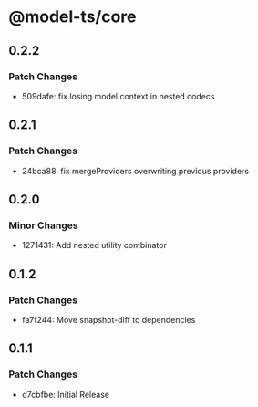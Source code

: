 # @model-ts/core

## 0.2.2

### Patch Changes

- 509dafe: fix losing model context in nested codecs

## 0.2.1

### Patch Changes

- 24bca88: fix mergeProviders overwriting previous providers

## 0.2.0

### Minor Changes

- 1271431: Add nested utility combinator

## 0.1.2

### Patch Changes

- fa7f244: Move snapshot-diff to dependencies

## 0.1.1

### Patch Changes

- d7cbfbe: Initial Release
